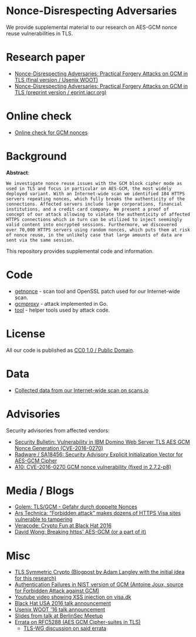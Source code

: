 Nonce-Disrespecting Adversaries
===============================

We provide supplemental material to our research on AES-GCM nonce reuse vulnerabilities in TLS.

Research paper
==============

* [Nonce-Disrespecting Adversaries: Practical Forgery Attacks on GCM in TLS (final version / Usenix WOOT)](https://www.usenix.org/system/files/conference/woot16/woot16-paper-bock.pdf)
* [Nonce-Disrespecting Adversaries: Practical Forgery Attacks on GCM in TLS (preprint version / eprint.iacr.org)](https://eprint.iacr.org/2016/475)

Online check
============

* [Online check for GCM nonces](https://gcm.tlsfun.de/)

Background
==========
**Abstract**:

```
We investigate nonce reuse issues with the GCM block cipher mode as
used in TLS and focus in particular on AES-GCM, the most widely
deployed variant. With an Internet-wide scan we identified 184 HTTPS
servers repeating nonces, which fully breaks the authenticity of the
connections. Affected servers include large corporations, financial
institutions, and a credit card company. We present a proof of
concept of our attack allowing to violate the authenticity of affected
HTTPS connections which in turn can be utilized to inject seemingly
valid content into encrypted sessions. Furthermore, we discovered
over 70,000 HTTPS servers using random nonces, which puts them at risk
of nonce reuse, in the unlikely case that large amounts of data are
sent via the same session.
```

This repository provides supplemental code and information.

Code
====

* [getnonce](getnonce/) - scan tool and OpenSSL patch used for our Internet-wide scan.
* [gcmproxy](gcmproxy/) - attack implemented in Go.
* [tool](tool/) - helper tools used by attack code.

License
=======
All our code is published as [CC0 1.0 / Public
Domain](https://creativecommons.org/publicdomain/zero/1.0/).

Data
====

* [Collected data from our Internet-wide scan on scans.io](https://scans.io/study/nonce-disrespect)

Advisories
==========

Security advisories from affected vendors:
* [Security Bulletin: Vulnerability in IBM Domino Web Server TLS AES GCM Nonce Generation (CVE-2016-0270)](https://www-01.ibm.com/support/docview.wss?uid=swg21979604)
* [Radware / SA18456: Security Advisory Explicit Initialization Vector for AES-GCM Cipher](https://kb.radware.com/Questions/SecurityAdvisory/Public/Security-Advisory-Explicit-Initialization-Vector-f)
* [A10: CVE-2016-0270 GCM nonce vulnerability (fixed in 2.7.2-p8)](https://files.a10networks.com/vadc/cve-2016-0270-gcm-nonce-vulnerability/)

Media / Blogs
=============

* [Golem: TLS/GCM - Gefahr durch doppelte Nonces](http://www.golem.de/news/tls-gcm-gefahr-durch-doppelte-nonces-1605-121005.html)
* [Ars Technica: “Forbidden attack” makes dozens of HTTPS Visa sites vulnerable to tampering](http://arstechnica.com/security/2016/05/faulty-https-settings-leave-dozens-of-visa-sites-vulnerable-to-forgery-attacks/)
* [Veracode: Crypto Fun at Black Hat 2016](https://www.veracode.com/blog/2016/08/crypto-fun-black-hat-2016)
* [David Wong: Breaking https' AES-GCM (or a part of it)](https://www.cryptologie.net/article/361/nonce-disrespecting-adversaries-practical-forgery-attacks-on-gcm-in-tls/)

Misc
====

* [TLS Symmetric Crypto (Blogpost by Adam Langley with the initial idea for this research)](https://www.imperialviolet.org/2014/02/27/tlssymmetriccrypto.html)
* [Authentication Failures in NIST version of GCM (Antoine Joux, source for Forbidden Attack against GCM)](http://csrc.nist.gov/groups/ST/toolkit/BCM/documents/comments/800-38_Series-Drafts/GCM/Joux_comments.pdf)
* [Youtube video showing XSS injection on visa.dk](https://www.youtube.com/watch?v=qByIrRigmyo)
* [Black Hat USA 2016 talk announcement](https://www.blackhat.com/us-16/briefings/schedule/#nonce-disrespecting-adversaries-practical-forgery-attacks-on-gcm-in-tls-3483)
* [Usenix WOOT '16 talk announcement](https://www.usenix.org/conference/woot16/workshop-program/presentation/bock)
* [Slides from talk at BerlinSec Meetup](https://www.int21.de/slides/berlinsec-gcm/)
* [Errata on RFC5288 (AES GCM Cipher-suites in
  TLS)](https://www.rfc-editor.org/errata_search.php?rfc=5288&eid=4694)
  * [TLS-WG discussion on said
  errata](https://mailarchive.ietf.org/arch/search/?email_list=tls&gbt=1&index=pV7IzE5XmgUytI5OemV-vqjzPqE)

